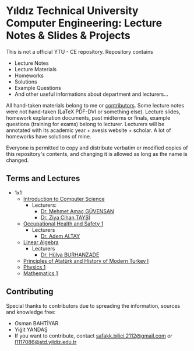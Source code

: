 # Yıldız Technical University Computer Engineering: Lecture Notes & Slides & Projects

This is not a official YTU - CE repository. Repository contains

- Lecture Notes
- Lecture Materials
- Homeworks
- Solutions
- Example Questions
- And other useful informations about department and lecturers...

All hand-taken materials belong to me or [contributors](https://github.com/safakkbilici/YTU-CE/blob/master/contributors.txt). Some lecture notes were not hand-taken (LaTeX PDF-DVI or something else). Lecture slides, homework explanation documents, past midterms or finals, example questions (training for exams) belong to lecturer. Lecturers will be annotated with its academic year + avesis website + scholar. A lot of homeworks have solutions of mine.

Everyone is permitted to copy and distribute verbatim or modified copies of this repository's contents, and changing it is allowed as long as the name is changed. 

## Terms and Lectures
- 1x1
  * [Introduction to Computer Science](http://www.bologna.yildiz.edu.tr/index.php?r=course/view&id=9450&aid=3)
    * Lecturers:
       * [Dr. Mehmet Amaç GÜVENSAN](https://avesis.yildiz.edu.tr/amac)
       * [Dr. Ziya Cihan TAYŞİ](https://avesis.yildiz.edu.tr/cihan)
  * [Occupational Health and Safety 1](http://www.bologna.yildiz.edu.tr/index.php?r=course/view&id=9454&aid=3)
    * Lecturers
       * [Dr. Adem ALTAY](https://avesis.yildiz.edu.tr/aaltay/dokumanlar)
  * [Linear Algebra](http://www.bologna.yildiz.edu.tr/index.php?r=course/view&id=1006&aid=3)
    * Lecturers
       * [Dr. Hülya BURHANZADE](https://avesis.yildiz.edu.tr/hulyab)
  * [Principles of Atatürk and History of Modern Turkey I](http://www.bologna.yildiz.edu.tr/index.php?r=course/view&id=3298&aid=3)
  * [Physics 1](http://www.bologna.yildiz.edu.tr/index.php?r=course/view&id=1820&aid=3)
  * [Mathematics 1](http://www.bologna.yildiz.edu.tr/index.php?r=course/view&id=1820&aid=3)

## Contributing

Special thanks to contributors due to spreading the information, sources and knowledge free:

- Osman BAHTİYAR 
- Yiğit YANDAŞ
- If you want to contribute, contact safakk.bilici.2112@gmail.com or l1117086@std.yildiz.edu.tr

